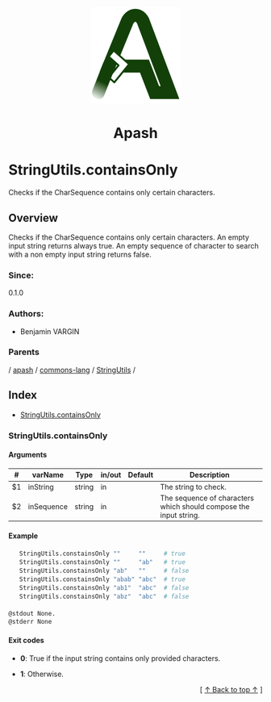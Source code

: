 
<div align='center' id='apash-top'>
  <a href='https://github.com/hastec-fr/apash'>
    <img alt='apash-logo' src='../../../../../../../assets/apash-logo.svg'/>
  </a>

  # Apash
</div>

# StringUtils.containsOnly

Checks if the CharSequence contains only certain characters.

## Overview

Checks if the CharSequence contains only certain characters.
An empty input string returns always true.
An empty sequence of character to search with a non empty input 
string returns false.

### Since:
0.1.0

### Authors:
* Benjamin VARGIN

### Parents
<!-- apash.parentBegin -->
[](../../../../.md) / [apash](../../../apash.md) / [commons-lang](../../commons-lang.md) / [StringUtils](../StringUtils.md) / 
<!-- apash.parentEnd -->

## Index

* [StringUtils.containsOnly](#stringutilscontainsonly)

### StringUtils.containsOnly

#### Arguments
| #      | varName        | Type          | in/out   | Default    | Description                           |
|--------|----------------|---------------|----------|------------|---------------------------------------|
| $1     | inString       | string        | in       |            | The string to check.                  |
| $2     | inSequence     | string        | in       |            | The sequence of characters which should compose the input string. |

#### Example

```bash
   StringUtils.constainsOnly ""     ""     # true
   StringUtils.constainsOnly ""     "ab"   # true
   StringUtils.constainsOnly "ab"   ""     # false
   StringUtils.constainsOnly "abab" "abc"  # true
   StringUtils.constainsOnly "ab1"  "abc"  # false
   StringUtils.constainsOnly "abz"  "abc"  # false

@stdout None.
@stderr None
```

#### Exit codes

* **0**: True if the input string contains only provided characters.
* **1**: Otherwise.


  <div align='right'>[ <a href='#apash-top'>↑ Back to top ↑</a> ]</div>

